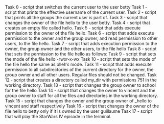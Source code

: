Task 0 - script that switches the current user to the user betty
Task 1 - script that prints the effective username of the current user.
Task 2 - script that prints all the groups the current user is part of.
Task 3 - script that changes the owner of the file hello to the user betty.
Task 4 - script that creates an empty file called hello.
Task 5 - script that adds execute permission to the owner of the file hello.
Task 6 - script that adds execute permission to the owner and the group owner, and read permission to other users, to the file hello.
Task 7 - script that adds execution permission to the owner, the group owner and the other users, to the file hello
Task 8 - script that sets the permission to the file hello as follows:
Task 9 - script that sets the mode of the file hello -rwxr-x-wx
Task 10 - script that sets the mode of the file hello the same as olleh’s mode.
Task 11 - script that adds execute permission to all subdirectories of the current directory for the owner, the group owner and all other users. Regular files should not be changed.
Task 12 - script that creates a directory called my_dir with permissions 751 in the working directory.
Task 13 - script that changes the group owner to school for the file hello
Task 14 - script that changes the owner to vincent and the group owner to staff for all the files and directories in the working directory.
Task 15 - script that changes the owner and the group owner of _hello to vincent and staff respectively
Task 16 - script that changes the owner of the file hello to betty only if it is owned by the user guillaume
Task 17 - script that will play the StarWars IV episode in the terminal.